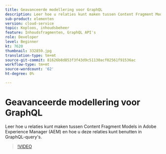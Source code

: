 ```yaml
---
title: Geavanceerde modellering voor GraphQL
description: Leer hoe u relaties kunt maken tussen Content Fragment Models in Adobe Experience Manager (AEM) en hoe u deze relaties kunt benutten in GraphQL-query's.
sub-product: elementen
version: cloud-service
topic: Koploos, inhoudsbeheer
feature: Inhoudsfragmenten, GraphQL API's
role: Developer
level: Beginner
kt: 7620
thumbnail: 332859.jpg
translation-type: tm+mt
source-git-commit: 81626b8d853f3f43d9c51130acf02561f91536ac
workflow-type: tm+mt
source-wordcount: '62'
ht-degree: 0%

---
```



# Geavanceerde modellering voor GraphQL

Leer hoe u relaties kunt maken tussen Content Fragment Models in Adobe Experience Manager (AEM) en hoe u deze relaties kunt benutten in GraphQL-query&#39;s.

>[!VIDEO](https://video.tv.adobe.com/v/332859/?quality=12&learn=on)

